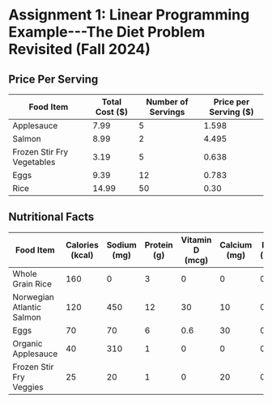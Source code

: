 # Assignment 1: Linear Programming Example---The Diet Problem Revisited (Fall 2024)

## Price Per Serving

| Food Item                | Total Cost ($) | Number of Servings | Price per Serving ($) |
|--------------------------|----------------|--------------------|-----------------------|
| Applesauce               | 7.99           | 5                  | 1.598                 |
| Salmon                   | 8.99           | 2                  | 4.495                 |
| Frozen Stir Fry Vegetables| 3.19           | 5                  | 0.638                 |
| Eggs                     | 9.39           | 12                 | 0.783                 |
| Rice                     | 14.99          | 50                 | 0.30                  |

## Nutritional Facts

| Food Item                | Calories (kcal) | Sodium (mg) | Protein (g) | Vitamin D (mcg) | Calcium (mg) | Iron (mg) | Potassium (mg) |
|--------------------------|-----------------|-------------|-------------|-----------------|--------------|-----------|----------------|
| Whole Grain Rice          | 160             | 0           | 3           | 0               | 0            | 0         | 0              |
| Norwegian Atlantic Salmon | 120             | 450         | 12          | 30              | 10           | 0         | 210            |
| Eggs                      | 70              | 70          | 6           | 0.6             | 30           | 0.4       | 0              |
| Organic Applesauce        | 40              | 310         | 1           | 0               | 0            | 0.36      | 210            |
| Frozen Stir Fry Veggies   | 25              | 20          | 1           | 0               | 20           | 0.4       | Not listed     |


